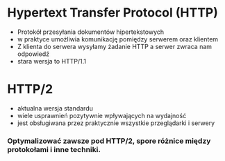 # Hypertext Transfer Protocol (HTTP)
- Protokół przesyłania dokumentów hipertekstowych
- w praktyce umożliwia komunikację pomiędzy serwerem oraz klientem
- Z klienta do serwera wysyłamy żadanie HTTP a serwer zwraca nam odpowiedź
- stara wersja to HTTP/1.1

# HTTP/2
- aktualna wersja standardu
- wiele usprawnień pozytywnie wpływających na wydajność
- jest obsługiwana przez praktycznie wszystkie przeglądarki i serwery

### Optymalizować zawsze pod HTTP/2, spore różnice między protokołami i inne techniki.

